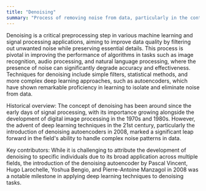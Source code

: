 ```yaml
---
title: "Denoising"
summary: "Process of removing noise from data, particularly in the context of images and signals, to enhance the quality of the information."
---
```

Denoising is a critical preprocessing step in various machine learning and signal processing applications, aiming to improve data quality by filtering out unwanted noise while preserving essential details. This process is pivotal in improving the performance of algorithms in tasks such as image recognition, audio processing, and natural language processing, where the presence of noise can significantly degrade accuracy and effectiveness. Techniques for denoising include simple filters, statistical methods, and more complex deep learning approaches, such as autoencoders, which have shown remarkable proficiency in learning to isolate and eliminate noise from data.

Historical overview: The concept of denoising has been around since the early days of signal processing, with its importance growing alongside the development of digital image processing in the 1970s and 1980s. However, the advent of deep learning techniques in the 21st century, particularly the introduction of denoising autoencoders in 2008, marked a significant leap forward in the field's ability to handle complex noise patterns in data.

Key contributors: While it is challenging to attribute the development of denoising to specific individuals due to its broad application across multiple fields, the introduction of the denoising autoencoder by Pascal Vincent, Hugo Larochelle, Yoshua Bengio, and Pierre-Antoine Manzagol in 2008 was a notable milestone in applying deep learning techniques to denoising tasks.

